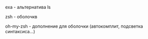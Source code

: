 exa - альтернатива ls

zsh - оболочкв

oh-my-zsh - дополнение для оболочки (автокомплит, подсветка синтаксиса...)


